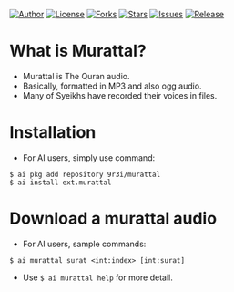 
[![Author](https://img.shields.io/badge/author-9r3i-lightgrey.svg)](https://github.com/9r3i)
[![License](https://img.shields.io/github/license/9r3i/murattal.svg)](https://github.com/9r3i/murattal/blob/master/license.txt)
[![Forks](https://img.shields.io/github/forks/9r3i/murattal.svg)](https://github.com/9r3i/murattal/network)
[![Stars](https://img.shields.io/github/stars/9r3i/murattal.svg)](https://github.com/9r3i/murattal/stargazers)
[![Issues](https://img.shields.io/github/issues/9r3i/murattal.svg)](https://github.com/9r3i/murattal/issues)
[![Release](https://img.shields.io/github/release/9r3i/murattal.svg)](https://github.com/9r3i/murattal/releases)


# What is Murattal?
- Murattal is The Quran audio.
- Basically, formatted in MP3 and also ogg audio.
- Many of Syeikhs have recorded their voices in files.


# Installation
- For AI users, simply use command:

```
$ ai pkg add repository 9r3i/murattal
$ ai install ext.murattal
```


# Download a murattal audio
- For AI users, sample commands:

```
$ ai murattal surat <int:index> [int:surat]
```

- Use ```$ ai murattal help``` for more detail.


